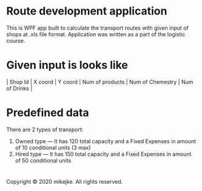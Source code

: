 # Route development application
This is WPF app built to calculate the transport routes with given input of shops at .xls file format.
Application was written as a part of the logistic course.

# Given input is looks like 
| Shop Id | X coord  | Y coord  | Num of products | Num of Chemestry | Num of Drinks |

# Predefined data
There are 2 types of transport: 
  1. Owned type — It has 120 total capacity and a Fixed Expenses in amount of 10 conditional units (3 max)
  2. Hired type — It has 150 total capacity and a Fixed Expenses in amount of 50 conditional units
#

#
Copyright © 2020 mikejke. All rights reserved.
